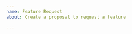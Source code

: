 ```yaml
---
name: Feature Request
about: Create a proposal to request a feature

---
```

<!--
Please describe *in detail* the feature/behavior/change you'd like to see.

Be ready for followup questions, and please respond in a timely
manner. 

Word of caution: poorly thought out proposals may be rejected without deliberation 
-->
